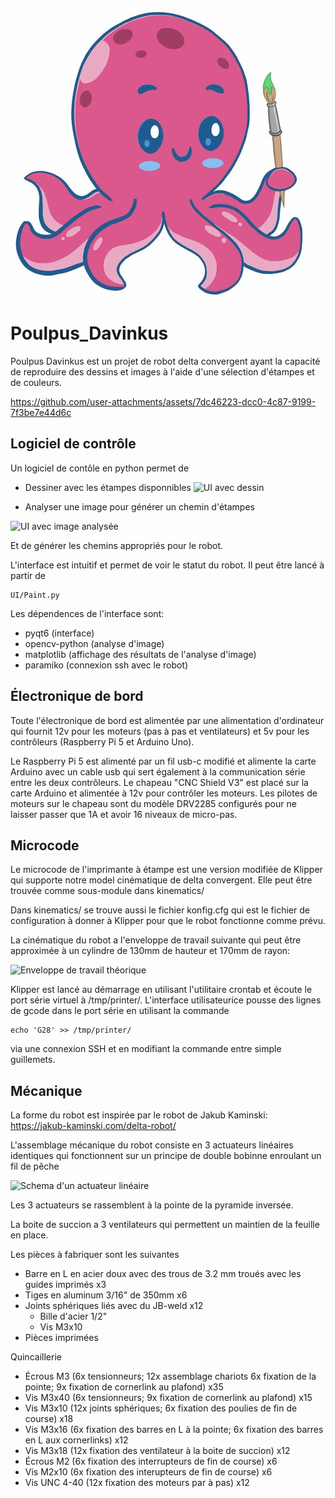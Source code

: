 
![logo de poulpus davinkus](https://github.com/GiantLionTurtle/Poulpus_Davinkus/blob/main/Poulpus%20Davinkus.jpg)

# Poulpus_Davinkus

Poulpus Davinkus est un projet de robot delta convergent ayant la capacité de reproduire des dessins et images à l'aide d'une sélection d'étampes et de couleurs.


https://github.com/user-attachments/assets/7dc46223-dcc0-4c87-9199-7f3be7e44d6c


## Logiciel de contrôle

Un logiciel de contôle en python permet de

* Dessiner avec les étampes disponnibles
![UI avec dessin](https://github.com/user-attachments/assets/10824f6a-2dc5-4245-ba1c-f53f62e6b350)


* Analyser une image pour générer un chemin d'étampes

![UI avec image analysée](https://github.com/user-attachments/assets/7c4ce48b-6f0e-404e-b099-750486722817)


Et de générer les chemins appropriés pour le robot.

L'interface est intuitif et permet de voir le statut du robot. Il peut être lancé à partir de 

```
UI/Paint.py
```

Les dépendences de l'interface sont:

* pyqt6 (interface)
* opencv-python (analyse d'image)
* matplotlib (affichage des résultats de l'analyse d'image)
* paramiko (connexion ssh avec le robot)

## Électronique de bord

Toute l'électronique de bord est alimentée par une alimentation d'ordinateur qui fournit 12v pour les moteurs (pas à pas et ventilateurs) et 5v pour les contrôleurs (Raspberry Pi 5 et Arduino Uno).

Le Raspberry Pi 5 est alimenté par un fil usb-c modifié et alimente la carte Arduino avec un cable usb qui sert également à la communication série entre les deux contrôleurs. Le chapeau "CNC Shield V3" est placé sur la carte Arduino et alimentée à 12v pour contrôler les moteurs. Les pilotes de moteurs sur le chapeau sont du modèle DRV2285 configurés pour ne laisser passer que 1A et avoir 16 niveaux de micro-pas.

## Microcode

Le microcode de l'imprimante à étampe est une version modifiée de Klipper qui supporte notre model cinématique de delta convergent. Elle peut être trouvée comme sous-module dans kinematics/

Dans kinematics/ se trouve aussi le fichier konfig.cfg qui est le fichier de configuration à donner à Klipper pour que le robot fonctionne comme prévu.

La cinématique du robot a l'enveloppe de travail suivante qui peut être approximée à un cylindre de 130mm de hauteur et 170mm de rayon:

![Enveloppe de travail théorique](https://github.com/user-attachments/assets/24533acc-ba2f-4e40-961d-0771242fff89)

Klipper est lancé au démarrage en utilisant l'utilitaire crontab et écoute le port série virtuel à /tmp/printer/. L'interface utilisateurice pousse des lignes de gcode dans le port série en utilisant la commande

```
echo 'G28' >> /tmp/printer/
```

via une connexion SSH et en modifiant la commande entre simple guillemets.

## Mécanique

La forme du robot est inspirée par le robot de Jakub Kaminski: https://jakub-kaminski.com/delta-robot/

L'assemblage mécanique du robot consiste en 3 actuateurs linéaires identiques qui fonctionnent sur un principe de double bobinne enroulant un fil de pêche

![Schema d'un actuateur linéaire](https://github.com/user-attachments/assets/de4955a6-caf5-48b7-9229-1a179b3c22e8)

Les 3 actuateurs se rassemblent à la pointe de la pyramide inversée.

La boite de succion a 3 ventilateurs qui permettent un maintien de la feuille en place.

Les pièces à fabriquer sont les suivantes

* Barre en L en acier doux avec des trous de 3.2 mm troués avec les guides imprimés x3
* Tiges en aluminum 3/16" de 350mm x6
* Joints sphériques liés avec du JB-weld x12
    * Bille d'acier 1/2"
    * Vis M3x10
* Pièces imprimées

Quincaillerie
* Écrous M3 (6x tensionneurs; 12x assemblage chariots 6x fixation de la pointe; 9x fixation de cornerlink au plafond) x35
* Vis M3x40 (6x tensionneurs; 9x fixation de cornerlink au plafond) x15
* Vis M3x10 (12x joints sphériques; 6x fixation des poulies de fin de course) x18
* Vis M3x16 (6x fixation des barres en L à la pointe; 6x fixation des barres en L aux cornerlinks) x12
* Vis M3x18 (12x fixation des ventilateur à la boite de succion) x12
* Écrous M2 (6x fixation des interrupteurs de fin de course) x6
* Vis M2x10 (6x fixation des interupteurs de fin de course) x6
* Vis UNC 4-40 (12x fixation des moteurs par à pas) x12


